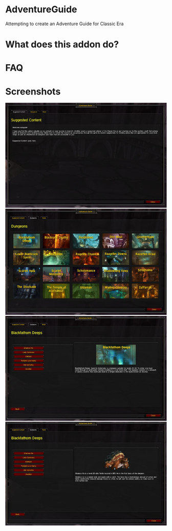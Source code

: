 # AdventureGuide
Attempting to create an Adventure Guide for Classic Era


# What does this addon do?

# FAQ

# Screenshots

![Suggested Content](Media/Screenshots/scs1.JPG)
![Dungeons](Media/Screenshots/scs2.JPG)
![DungeonBfd](Media/Screenshots/scs3.JPG)
![BfdBoss](Media/Screenshots/scs4.JPG)